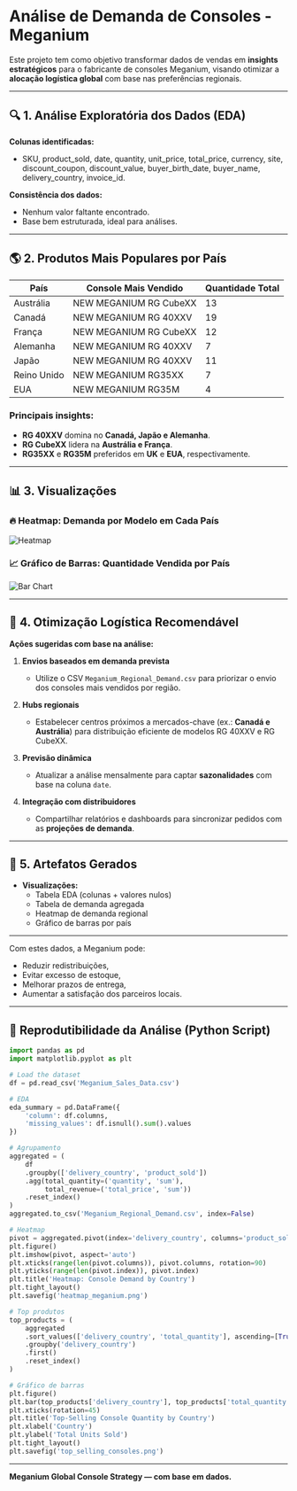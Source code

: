
# Análise de Demanda de Consoles - Meganium

Este projeto tem como objetivo transformar dados de vendas em **insights estratégicos** para o fabricante de consoles Meganium, visando otimizar a **alocação logística global** com base nas preferências regionais.

---

## 🔍 1. Análise Exploratória dos Dados (EDA)

**Colunas identificadas:**
- SKU, product_sold, date, quantity, unit_price, total_price, currency, site, discount_coupon, discount_value, buyer_birth_date, buyer_name, delivery_country, invoice_id.

**Consistência dos dados:**
- Nenhum valor faltante encontrado.
- Base bem estruturada, ideal para análises.

---

## 🌎 2. Produtos Mais Populares por País

| País       | Console Mais Vendido         | Quantidade Total |
|------------|------------------------------|------------------|
| Austrália  | NEW MEGANIUM RG CubeXX       | 13               |
| Canadá     | NEW MEGANIUM RG 40XXV        | 19               |
| França     | NEW MEGANIUM RG CubeXX       | 12               |
| Alemanha   | NEW MEGANIUM RG 40XXV        | 7                |
| Japão      | NEW MEGANIUM RG 40XXV        | 11               |
| Reino Unido| NEW MEGANIUM RG35XX          | 7                |
| EUA        | NEW MEGANIUM RG35M           | 4                |

### Principais insights:
- **RG 40XXV** domina no **Canadá, Japão e Alemanha**.
- **RG CubeXX** lidera na **Austrália e França**.
- **RG35XX** e **RG35M** preferidos em **UK** e **EUA**, respectivamente.

---

## 📊 3. Visualizações

### 🔥 Heatmap: Demanda por Modelo em Cada País
![Heatmap](./heatmap_meganium.png)

### 📈 Gráfico de Barras: Quantidade Vendida por País
![Bar Chart](./top_selling_consoles.png)

---

## 🚚 4. Otimização Logística Recomendável

**Ações sugeridas com base na análise:**

1. **Envios baseados em demanda prevista**
   - Utilize o CSV `Meganium_Regional_Demand.csv` para priorizar o envio dos consoles mais vendidos por região.

2. **Hubs regionais**
   - Estabelecer centros próximos a mercados-chave (ex.: **Canadá e Austrália**) para distribuição eficiente de modelos RG 40XXV e RG CubeXX.

3. **Previsão dinâmica**
   - Atualizar a análise mensalmente para captar **sazonalidades** com base na coluna `date`.

4. **Integração com distribuidores**
   - Compartilhar relatórios e dashboards para sincronizar pedidos com as **projeções de demanda**.

---

## 📁 5. Artefatos Gerados

- **Visualizações:**
  - Tabela EDA (colunas + valores nulos)
  - Tabela de demanda agregada
  - Heatmap de demanda regional
  - Gráfico de barras por país

---

Com estes dados, a Meganium pode:
- Reduzir redistribuições,
- Evitar excesso de estoque,
- Melhorar prazos de entrega,
- Aumentar a satisfação dos parceiros locais.

---

## 🧠 Reprodutibilidade da Análise (Python Script)

```python
import pandas as pd
import matplotlib.pyplot as plt

# Load the dataset
df = pd.read_csv('Meganium_Sales_Data.csv')

# EDA
eda_summary = pd.DataFrame({
    'column': df.columns,
    'missing_values': df.isnull().sum().values
})

# Agrupamento
aggregated = (
    df
    .groupby(['delivery_country', 'product_sold'])
    .agg(total_quantity=('quantity', 'sum'),
         total_revenue=('total_price', 'sum'))
    .reset_index()
)
aggregated.to_csv('Meganium_Regional_Demand.csv', index=False)

# Heatmap
pivot = aggregated.pivot(index='delivery_country', columns='product_sold', values='total_quantity').fillna(0)
plt.figure()
plt.imshow(pivot, aspect='auto')
plt.xticks(range(len(pivot.columns)), pivot.columns, rotation=90)
plt.yticks(range(len(pivot.index)), pivot.index)
plt.title('Heatmap: Console Demand by Country')
plt.tight_layout()
plt.savefig('heatmap_meganium.png')

# Top produtos
top_products = (
    aggregated
    .sort_values(['delivery_country', 'total_quantity'], ascending=[True, False])
    .groupby('delivery_country')
    .first()
    .reset_index()
)

# Gráfico de barras
plt.figure()
plt.bar(top_products['delivery_country'], top_products['total_quantity'], color='orange')
plt.xticks(rotation=45)
plt.title('Top-Selling Console Quantity by Country')
plt.xlabel('Country')
plt.ylabel('Total Units Sold')
plt.tight_layout()
plt.savefig('top_selling_consoles.png')
```

---

**Meganium Global Console Strategy — com base em dados.**
